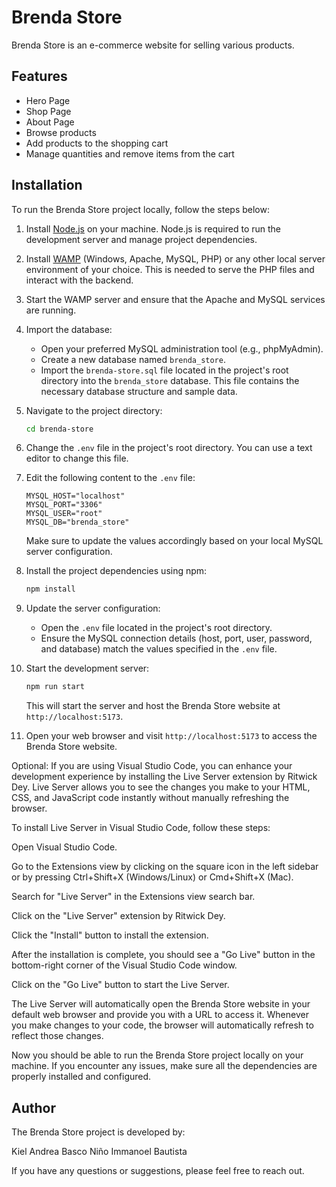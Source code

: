 # Brenda Store

Brenda Store is an e-commerce website for selling various products.

## Features

- Hero Page
- Shop Page
- About Page
- Browse products
- Add products to the shopping cart
- Manage quantities and remove items from the cart

## Installation

To run the Brenda Store project locally, follow the steps below:

1. Install [Node.js](https://nodejs.org) on your machine. Node.js is required to run the development server and manage project dependencies.

2. Install [WAMP](https://sourceforge.net/projects/wampserver/) (Windows, Apache, MySQL, PHP) or any other local server environment of your choice. This is needed to serve the PHP files and interact with the backend.

3. Start the WAMP server and ensure that the Apache and MySQL services are running.

4. Import the database:

   - Open your preferred MySQL administration tool (e.g., phpMyAdmin).
   - Create a new database named `brenda_store`.
   - Import the `brenda-store.sql` file located in the project's root directory into the `brenda_store` database. This file contains the necessary database structure and sample data.


5. Navigate to the project directory:

   ```bash
   cd brenda-store
   ```

6. Change the `.env` file in the project's root directory. You can use a text editor to change this file.

7. Edit the following content to the `.env` file:

   ```plaintext
   MYSQL_HOST="localhost"
   MYSQL_PORT="3306" 
   MYSQL_USER="root"
   MYSQL_DB="brenda_store"
   ```

   Make sure to update the values accordingly based on your local MySQL server configuration.

8. Install the project dependencies using npm:

   ```bash
   npm install
   ```

9. Update the server configuration:

   - Open the `.env` file located in the project's root directory.
   - Ensure the MySQL connection details (host, port, user, password, and database) match the values specified in the `.env` file.

10. Start the development server:

    ```bash
    npm run start
    ```

    This will start the server and host the Brenda Store website at `http://localhost:5173`.

11. Open your web browser and visit `http://localhost:5173` to access the Brenda Store website.

Optional: If you are using Visual Studio Code, you can enhance your development experience by installing the Live Server extension by Ritwick Dey. Live Server allows you to see the changes you make to your HTML, CSS, and JavaScript code instantly without manually refreshing the browser.

To install Live Server in Visual Studio Code, follow these steps:

Open Visual Studio Code.

Go to the Extensions view by clicking on the square icon in the left sidebar or by pressing Ctrl+Shift+X (Windows/Linux) or Cmd+Shift+X (Mac).

Search for "Live Server" in the Extensions view search bar.

Click on the "Live Server" extension by Ritwick Dey.

Click the "Install" button to install the extension.

After the installation is complete, you should see a "Go Live" button in the bottom-right corner of the Visual Studio Code window.

Click on the "Go Live" button to start the Live Server.

The Live Server will automatically open the Brenda Store website in your default web browser and provide you with a URL to access it. Whenever you make changes to your code, the browser will automatically refresh to reflect those changes.

Now you should be able to run the Brenda Store project locally on your machine. If you encounter any issues, make sure all the dependencies are properly installed and configured.

## Author

The Brenda Store project is developed by: 

Kiel Andrea Basco
Niño Immanoel Bautista

If you have any questions or suggestions, please feel free to reach out.
